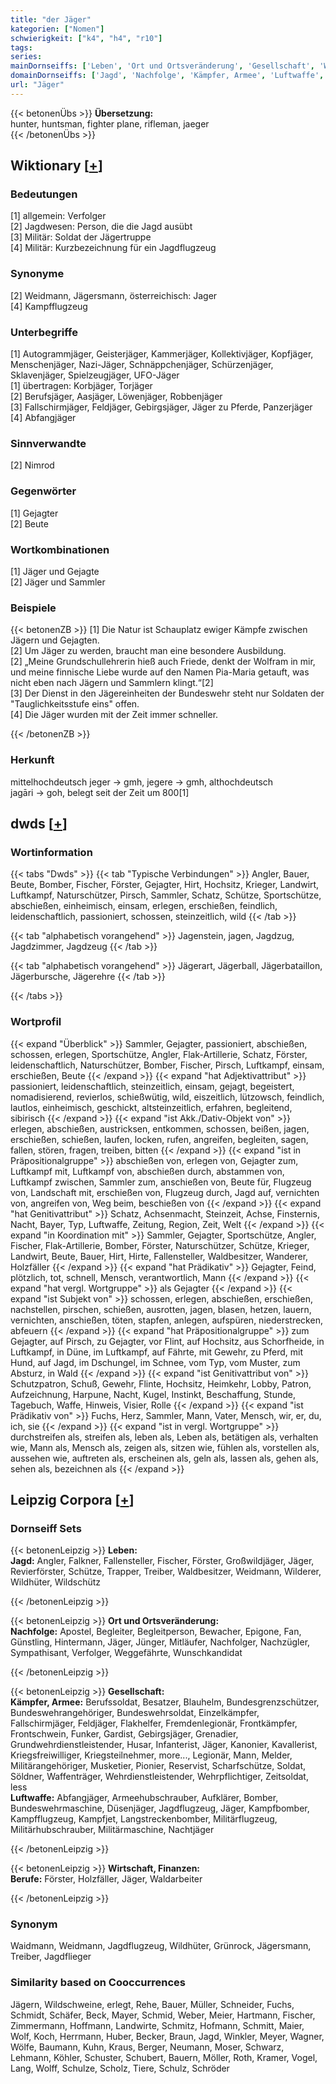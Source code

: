 ```yaml
---
title: "der Jäger"
kategorien: ["Nomen"]
schwierigkeit: ["k4", "h4", "r10"]
tags:
series:
mainDornseiffs: ['Leben', 'Ort und Ortsveränderung', 'Gesellschaft', 'Wirtschaft, Finanzen']
domainDornseiffs: ['Jagd', 'Nachfolge', 'Kämpfer, Armee', 'Luftwaffe', 'Berufe']
url: "Jäger"
---
```


{{< betonenÜbs >}}
**Übersetzung:**  
hunter, huntsman, fighter plane, rifleman, jaeger  
{{< /betonenÜbs >}}

## Wiktionary [[+](https://de.wiktionary.org/wiki/Jäger)]

### Bedeutungen
[1] allgemein: Verfolger  
[2] Jagdwesen: Person, die die Jagd ausübt  
[3] Militär: Soldat der Jägertruppe  
[4] Militär: Kurzbezeichnung für ein Jagdflugzeug  

### Synonyme
[2] Weidmann, Jägersmann, österreichisch: Jager  
[4] Kampfflugzeug  

### Unterbegriffe
[1] Autogrammjäger, Geisterjäger, Kammerjäger, Kollektivjäger, Kopfjäger, Menschenjäger, Nazi-Jäger, Schnäppchenjäger, Schürzenjäger, Sklavenjäger, Spielzeugjäger, UFO-Jäger  
[1] übertragen: Korbjäger, Torjäger  
[2] Berufsjäger, Aasjäger, Löwenjäger, Robbenjäger  
[3] Fallschirmjäger, Feldjäger, Gebirgsjäger, Jäger zu Pferde, Panzerjäger  
[4] Abfangjäger  

### Sinnverwandte
[2] Nimrod  

### Gegenwörter
[1] Gejagter  
[2] Beute  

### Wortkombinationen
[1] Jäger und Gejagte  
[2] Jäger und Sammler  

### Beispiele
{{< betonenZB >}}
[1] Die Natur ist Schauplatz ewiger Kämpfe zwischen Jägern und Gejagten.  
[2] Um Jäger zu werden, braucht man eine besondere Ausbildung.  
[2] „Meine Grundschullehrerin hieß auch Friede, denkt der Wolfram in mir, und meine finnische Liebe wurde auf den Namen Pia-Maria getauft, was nicht eben nach Jägern und Sammlern klingt.“[2]  
[3] Der Dienst in den Jägereinheiten der Bundeswehr steht nur Soldaten der "Tauglichkeitsstufe eins" offen.  
[4] Die Jäger wurden mit der Zeit immer schneller.  

{{< /betonenZB >}}
### Herkunft
mittelhochdeutsch jeger → gmh, jegere → gmh, althochdeutsch jagāri → goh, belegt seit der Zeit um 800[1]  



## dwds [[+](https://www.dwds.de/wb/Jäger)]

### Wortinformation
{{< tabs "Dwds" >}}
{{< tab "Typische Verbindungen" >}}
Angler, Bauer, Beute, Bomber, Fischer, Förster, Gejagter, Hirt, Hochsitz, Krieger, Landwirt, Luftkampf, Naturschützer, Pirsch, Sammler, Schatz, Schütze, Sportschütze, abschießen, einheimisch, einsam, erlegen, erschießen, feindlich, leidenschaftlich, passioniert, schossen, steinzeitlich, wild
{{< /tab >}}

{{< tab "alphabetisch vorangehend" >}}
Jagenstein, jagen, Jagdzug, Jagdzimmer, Jagdzeug
{{< /tab >}}

{{< tab "alphabetisch vorangehend" >}}
Jägerart, Jägerball, Jägerbataillon, Jägerbursche, Jägerehre
{{< /tab >}}

{{< /tabs >}}

### Wortprofil
{{< expand "Überblick" >}} Sammler, Gejagter, passioniert, abschießen, schossen, erlegen, Sportschütze, Angler, Flak-Artillerie, Schatz, Förster, leidenschaftlich, Naturschützer, Bomber, Fischer, Pirsch, Luftkampf, einsam, erschießen, Beute {{< /expand >}}
{{< expand "hat Adjektivattribut" >}} passioniert, leidenschaftlich, steinzeitlich, einsam, gejagt, begeistert, nomadisierend, revierlos, schießwütig, wild, eiszeitlich, lützowsch, feindlich, lautlos, einheimisch, geschickt, altsteinzeitlich, erfahren, begleitend, sibirisch {{< /expand >}}
{{< expand "ist Akk./Dativ-Objekt von" >}} erlegen, abschießen, austricksen, entkommen, schossen, beißen, jagen, erschießen, schießen, laufen, locken, rufen, angreifen, begleiten, sagen, fallen, stören, fragen, treiben, bitten {{< /expand >}}
{{< expand "ist in Präpositionalgruppe" >}} abschießen von, erlegen von, Gejagter zum, Luftkampf mit, Luftkampf von, abschießen durch, abstammen von, Luftkampf zwischen, Sammler zum, anschießen von, Beute für, Flugzeug von, Landschaft mit, erschießen von, Flugzeug durch, Jagd auf, vernichten von, angreifen von, Weg beim, beschießen von {{< /expand >}}
{{< expand "hat Genitivattribut" >}} Schatz, Achsenmacht, Steinzeit, Achse, Finsternis, Nacht, Bayer, Typ, Luftwaffe, Zeitung, Region, Zeit, Welt {{< /expand >}}
{{< expand "in Koordination mit" >}} Sammler, Gejagter, Sportschütze, Angler, Fischer, Flak-Artillerie, Bomber, Förster, Naturschützer, Schütze, Krieger, Landwirt, Beute, Bauer, Hirt, Hirte, Fallensteller, Waldbesitzer, Wanderer, Holzfäller {{< /expand >}}
{{< expand "hat Prädikativ" >}} Gejagter, Feind, plötzlich, tot, schnell, Mensch, verantwortlich, Mann {{< /expand >}}
{{< expand "hat vergl. Wortgruppe" >}} als Gejagter {{< /expand >}}
{{< expand "ist Subjekt von" >}} schossen, erlegen, abschießen, erschießen, nachstellen, pirschen, schießen, ausrotten, jagen, blasen, hetzen, lauern, vernichten, anschießen, töten, stapfen, anlegen, aufspüren, niederstrecken, abfeuern {{< /expand >}}
{{< expand "hat Präpositionalgruppe" >}} zum Gejagter, auf Pirsch, zu Gejagter, vor Flint, auf Hochsitz, aus Schorfheide, in Luftkampf, in Düne, im Luftkampf, auf Fährte, mit Gewehr, zu Pferd, mit Hund, auf Jagd, im Dschungel, im Schnee, vom Typ, vom Muster, zum Absturz, in Wald {{< /expand >}}
{{< expand "ist Genitivattribut von" >}} Schutzpatron, Schuß, Gewehr, Flinte, Hochsitz, Heimkehr, Lobby, Patron, Aufzeichnung, Harpune, Nacht, Kugel, Instinkt, Beschaffung, Stunde, Tagebuch, Waffe, Hinweis, Visier, Rolle {{< /expand >}}
{{< expand "ist Prädikativ von" >}} Fuchs, Herz, Sammler, Mann, Vater, Mensch, wir, er, du, ich, sie {{< /expand >}}
{{< expand "ist in vergl. Wortgruppe" >}} durchstreifen als, streifen als, leben als, Leben als, betätigen als, verhalten wie, Mann als, Mensch als, zeigen als, sitzen wie, fühlen als, vorstellen als, aussehen wie, auftreten als, erscheinen als, geln als, lassen als, gehen als, sehen als, bezeichnen als {{< /expand >}}

## Leipzig Corpora [[+](https://corpora.uni-leipzig.de/en/res?word=Jäger&corpusId=deu_newscrawl-public_2018)]

### Dornseiff Sets
{{< betonenLeipzig >}}
**Leben:**  
**Jagd:** Angler, Falkner, Fallensteller, Fischer, Förster, Großwildjäger, Jäger, Revierförster, Schütze, Trapper, Treiber, Waldbesitzer, Weidmann, Wilderer, Wildhüter, Wildschütz  

{{< /betonenLeipzig >}}


{{< betonenLeipzig >}}
**Ort und Ortsveränderung:**  
**Nachfolge:** Apostel, Begleiter, Begleitperson, Bewacher, Epigone, Fan, Günstling, Hintermann, Jäger, Jünger, Mitläufer, Nachfolger, Nachzügler, Sympathisant, Verfolger, Weggefährte, Wunschkandidat  

{{< /betonenLeipzig >}}


{{< betonenLeipzig >}}
**Gesellschaft:**  
**Kämpfer, Armee:** Berufssoldat, Besatzer, Blauhelm, Bundesgrenzschützer, Bundeswehrangehöriger, Bundeswehrsoldat, Einzelkämpfer, Fallschirmjäger, Feldjäger, Flakhelfer, Fremdenlegionär, Frontkämpfer, Frontschwein, Funker, Gardist, Gebirgsjäger, Grenadier, Grundwehrdienstleistender, Husar, Infanterist, Jäger, Kanonier, Kavallerist, Kriegsfreiwilliger, Kriegsteilnehmer, more..., Legionär, Mann, Melder, Militärangehöriger, Musketier, Pionier, Reservist, Scharfschütze, Soldat, Söldner, Waffenträger, Wehrdienstleistender, Wehrpflichtiger, Zeitsoldat, less  
**Luftwaffe:** Abfangjäger, Armeehubschrauber, Aufklärer, Bomber, Bundeswehrmaschine, Düsenjäger, Jagdflugzeug, Jäger, Kampfbomber, Kampfflugzeug, Kampfjet, Langstreckenbomber, Militärflugzeug, Militärhubschrauber, Militärmaschine, Nachtjäger  

{{< /betonenLeipzig >}}


{{< betonenLeipzig >}}
**Wirtschaft, Finanzen:**  
**Berufe:** Förster, Holzfäller, Jäger, Waldarbeiter  

{{< /betonenLeipzig >}}

### Synonym
Waidmann, Weidmann, Jagdflugzeug, Wildhüter, Grünrock, Jägersmann, Treiber, Jagdflieger


### Similarity based on Cooccurrences
Jägern, Wildschweine, erlegt, Rehe, Bauer, Müller, Schneider, Fuchs, Schmidt, Schäfer, Beck, Mayer, Schmid, Weber, Meier, Hartmann, Fischer, Zimmermann, Hoffmann, Landwirte, Schmitz, Hofmann, Schmitt, Maier, Wolf, Koch, Herrmann, Huber, Becker, Braun, Jagd, Winkler, Meyer, Wagner, Wölfe, Baumann, Kuhn, Kraus, Berger, Neumann, Moser, Schwarz, Lehmann, Köhler, Schuster, Schubert, Bauern, Möller, Roth, Kramer, Vogel, Lang, Wolff, Schulze, Scholz, Tiere, Schulz, Schröder

